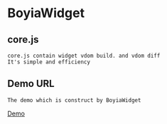 # BoyiaWidget

## core.js
```
core.js contain widget vdom build. and vdom diff
It's simple and efficiency
```

## Demo URL
```
The demo which is construct by BoyiaWidget
```
[Demo](https://damonyan1985.github.io/)